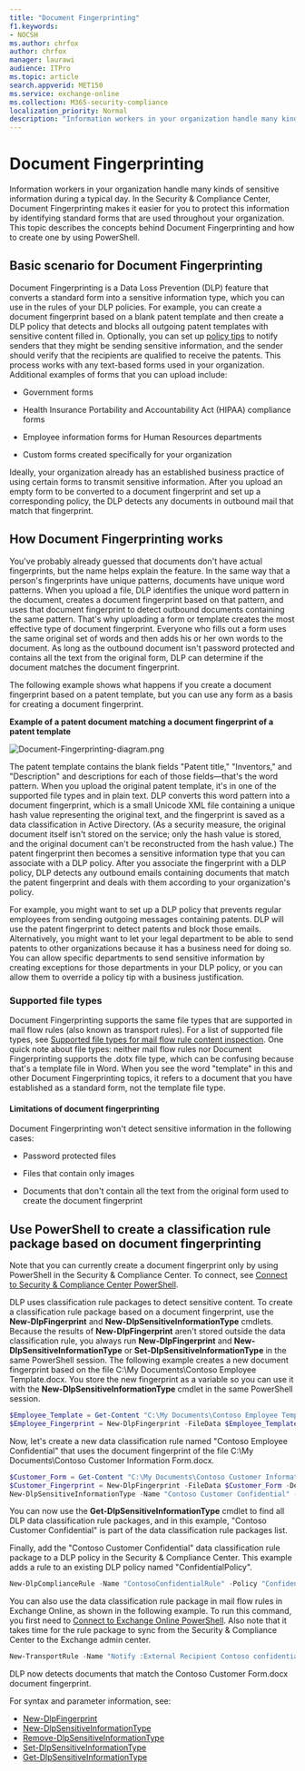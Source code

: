 ```yaml
---
title: "Document Fingerprinting"
f1.keywords:
- NOCSH
ms.author: chrfox
author: chrfox
manager: laurawi
audience: ITPro
ms.topic: article
search.appverid: MET150
ms.service: exchange-online
ms.collection: M365-security-compliance
localization_priority: Normal
description: "Information workers in your organization handle many kinds of sensitive information during a typical day. Document Fingerprinting makes it easier for you to protect this information by identifying standard forms that are used throughout your organization. This topic describes the concepts behind Document Fingerprinting and how to create one by using PowerShell."
---
```


# Document Fingerprinting

Information workers in your organization handle many kinds of sensitive information during a typical day. In the Security &amp; Compliance Center, Document Fingerprinting makes it easier for you to protect this information by identifying standard forms that are used throughout your organization. This topic describes the concepts behind Document Fingerprinting and how to create one by using PowerShell.
  
## Basic scenario for Document Fingerprinting

Document Fingerprinting is a Data Loss Prevention (DLP) feature that converts a standard form into a sensitive information type, which you can use in the rules of your DLP policies. For example, you can create a document fingerprint based on a blank patent template and then create a DLP policy that detects and blocks all outgoing patent templates with sensitive content filled in. Optionally, you can set up [policy tips](use-notifications-and-policy-tips.md) to notify senders that they might be sending sensitive information, and the sender should verify that the recipients are qualified to receive the patents. This process works with any text-based forms used in your organization. Additional examples of forms that you can upload include: 
  
- Government forms
    
- Health Insurance Portability and Accountability Act (HIPAA) compliance forms
    
- Employee information forms for Human Resources departments
    
- Custom forms created specifically for your organization
    
Ideally, your organization already has an established business practice of using certain forms to transmit sensitive information. After you upload an empty form to be converted to a document fingerprint and set up a corresponding policy, the DLP detects any documents in outbound mail that match that fingerprint.
  
## How Document Fingerprinting works

You've probably already guessed that documents don't have actual fingerprints, but the name helps explain the feature. In the same way that a person's fingerprints have unique patterns, documents have unique word patterns. When you upload a file, DLP identifies the unique word pattern in the document, creates a document fingerprint based on that pattern, and uses that document fingerprint to detect outbound documents containing the same pattern. That's why uploading a form or template creates the most effective type of document fingerprint. Everyone who fills out a form uses the same original set of words and then adds his or her own words to the document. As long as the outbound document isn't password protected and contains all the text from the original form, DLP can determine if the document matches the document fingerprint.
  
The following example shows what happens if you create a document fingerprint based on a patent template, but you can use any form as a basis for creating a document fingerprint.
  
**Example of a patent document matching a document fingerprint of a patent template**

![Document-Fingerprinting-diagram.png](media/Document-Fingerprinting-diagram.png)
  
The patent template contains the blank fields "Patent title," "Inventors," and "Description" and descriptions for each of those fields—that's the word pattern. When you upload the original patent template, it's in one of the supported file types and in plain text. DLP converts this word pattern into a document fingerprint, which is a small Unicode XML file containing a unique hash value representing the original text, and the fingerprint is saved as a data classification in Active Directory. (As a security measure, the original document itself isn't stored on the service; only the hash value is stored, and the original document can't be reconstructed from the hash value.) The patent fingerprint then becomes a sensitive information type that you can associate with a DLP policy. After you associate the fingerprint with a DLP policy, DLP detects any outbound emails containing documents that match the patent fingerprint and deals with them according to your organization's policy. 

For example, you might want to set up a DLP policy that prevents regular employees from sending outgoing messages containing patents. DLP will use the patent fingerprint to detect patents and block those emails. Alternatively, you might want to let your legal department to be able to send patents to other organizations because it has a business need for doing so. You can allow specific departments to send sensitive information by creating exceptions for those departments in your DLP policy, or you can allow them to override a policy tip with a business justification.
  
### Supported file types

Document Fingerprinting supports the same file types that are supported in mail flow rules (also known as transport rules). For a list of supported file types, see [Supported file types for mail flow rule content inspection](https://docs.microsoft.com/exchange/security-and-compliance/mail-flow-rules/inspect-message-attachments#supported-file-types-for-mail-flow-rule-content-inspection). One quick note about file types: neither mail flow rules nor Document Fingerprinting supports the .dotx file type, which can be confusing because that's a template file in Word. When you see the word "template" in this and other Document Fingerprinting topics, it refers to a document that you have established as a standard form, not the template file type.
  
#### Limitations of document fingerprinting

Document Fingerprinting won't detect sensitive information in the following cases:
  
- Password protected files
    
- Files that contain only images
    
- Documents that don't contain all the text from the original form used to create the document fingerprint
    
## Use PowerShell to create a classification rule package based on document fingerprinting

Note that you can currently create a document fingerprint only by using PowerShell in the Security &amp; Compliance Center. To connect, see [Connect to Security & Compliance Center PowerShell](https://docs.microsoft.com/powershell/exchange/office-365-scc/connect-to-scc-powershell/connect-to-scc-powershell).

DLP uses classification rule packages to detect sensitive content. To create a classification rule package based on a document fingerprint, use the **New-DlpFingerprint** and **New-DlpSensitiveInformationType** cmdlets. Because the results of **New-DlpFingerprint** aren't stored outside the data classification rule, you always run **New-DlpFingerprint** and **New-DlpSensitiveInformationType** or **Set-DlpSensitiveInformationType** in the same PowerShell session. The following example creates a new document fingerprint based on the file C:\My Documents\Contoso Employee Template.docx. You store the new fingerprint as a variable so you can use it with the **New-DlpSensitiveInformationType** cmdlet in the same PowerShell session.
  
```powershell
$Employee_Template = Get-Content "C:\My Documents\Contoso Employee Template.docx" -Encoding byte -ReadCount 0
$Employee_Fingerprint = New-DlpFingerprint -FileData $Employee_Template -Description "Contoso Employee Template"
```

Now, let's create a new data classification rule named "Contoso Employee Confidential" that uses the document fingerprint of the file C:\My Documents\Contoso Customer Information Form.docx.
  
```powershell
$Customer_Form = Get-Content "C:\My Documents\Contoso Customer Information Form.docx" -Encoding byte -ReadCount 0
$Customer_Fingerprint = New-DlpFingerprint -FileData $Customer_Form -Description "Contoso Customer Information Form"
New-DlpSensitiveInformationType -Name "Contoso Customer Confidential" -Fingerprints $Customer_Fingerprint -Description "Message contains Contoso customer information." 
```

You can now use the **Get-DlpSensitiveInformationType** cmdlet to find all DLP data classification rule packages, and in this example, "Contoso Customer Confidential" is part of the data classification rule packages list. 
  
Finally, add the "Contoso Customer Confidential" data classification rule package to a DLP policy in the Security &amp; Compliance Center. This example adds a rule to an existing DLP policy named "ConfidentialPolicy".

```powershell
New-DlpComplianceRule -Name "ContosoConfidentialRule" -Policy "ConfidentialPolicy" -ContentContainsSensitiveInformation @{Name="Contoso Customer Confidential"} -BlockAccess $True
```

You can also use the data classification rule package in mail flow rules in Exchange Online, as shown in the following example. To run this command, you first need to [Connect to Exchange Online PowerShell](https://docs.microsoft.com/powershell/exchange/exchange-online/connect-to-exchange-online-powershell/connect-to-exchange-online-powershell). Also note that it takes time for the rule package to sync from the Security &amp; Compliance Center to the Exchange admin center.
  
```powershell
New-TransportRule -Name "Notify :External Recipient Contoso confidential" -NotifySender NotifyOnly -Mode Enforce -SentToScope NotInOrganization -MessageContainsDataClassification @{Name=" Contoso Customer Confidential"}
```

DLP now detects documents that match the Contoso Customer Form.docx document fingerprint.
  
For syntax and parameter information, see:

- [New-DlpFingerprint](https://docs.microsoft.com/powershell/module/exchange/policy-and-compliance-dlp/New-DlpFingerprint)
- [New-DlpSensitiveInformationType](https://docs.microsoft.com/powershell/module/exchange/policy-and-compliance-dlp/New-DlpSensitiveInformationType)
- [Remove-DlpSensitiveInformationType](https://docs.microsoft.com/powershell/module/exchange/policy-and-compliance-dlp/Remove-DlpSensitiveInformationType)
- [Set-DlpSensitiveInformationType](https://docs.microsoft.com/powershell/module/exchange/policy-and-compliance-dlp/Set-DlpSensitiveInformationType)
- [Get-DlpSensitiveInformationType](https://docs.microsoft.com/powershell/module/exchange/policy-and-compliance-dlp/Get-DlpSensitiveInformationType)
